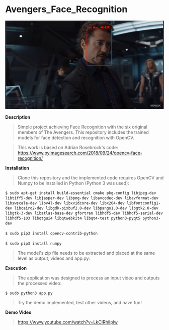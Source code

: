 # Avengers_Face_Recognition

![Demo Result](https://github.com/kranok-dev/Avengers_Face_Recognition/blob/master/result_image.png?raw=true)

**Description**                                                               
> Simple project achieving Face Recognition with the six original members of The Avengers. This repository includes the trained models for face detection and recognition with OpenCV. 

> This work is based on Adrian Rosebrock's code:
> https://www.pyimagesearch.com/2018/09/24/opencv-face-recognition/

**Installation**
> Clone this repository and the implemented code requires OpenCV and Numpy to be installed in Python (Python 3 was used):
  ```
  $ sudo apt-get install build-essential cmake pkg-config libjpeg-dev libtiff5-dev libjasper-dev libpng-dev libavcodec-dev libavformat-dev libswscale-dev libv4l-dev libxvidcore-dev libx264-dev libfontconfig1-dev libcairo2-dev libgdk-pixbuf2.0-dev libpango1.0-dev libgtk2.0-dev libgtk-3-dev libatlas-base-dev gfortran libhdf5-dev libhdf5-serial-dev libhdf5-103 libqtgui4 libqtwebkit4 libqt4-test python3-pyqt5 python3-dev
  
  $ sudo pip3 install opencv-contrib-python
  
  $ sudo pip3 install numpy
  ```
> The model's zip file needs to be extracted and placed at the same level as output, videos and app.py:

**Execution**
> The application was designed to process an input video and outputs the processed video:
```
$ sudo python3 app.py

```

> Try the demo implemented, test other videos, and have fun!

**Demo Video**
> https://www.youtube.com/watch?v=LkCIRhiIplw
